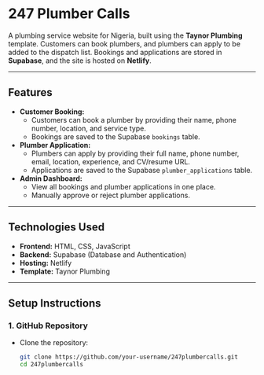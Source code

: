 # 247 Plumber Calls

A plumbing service website for Nigeria, built using the **Taynor Plumbing** template. Customers can book plumbers, and plumbers can apply to be added to the dispatch list. Bookings and applications are stored in **Supabase**, and the site is hosted on **Netlify**.

---

## Features
- **Customer Booking:**
  - Customers can book a plumber by providing their name, phone number, location, and service type.
  - Bookings are saved to the Supabase `bookings` table.
- **Plumber Application:**
  - Plumbers can apply by providing their full name, phone number, email, location, experience, and CV/resume URL.
  - Applications are saved to the Supabase `plumber_applications` table.
- **Admin Dashboard:**
  - View all bookings and plumber applications in one place.
  - Manually approve or reject plumber applications.

---

## Technologies Used
- **Frontend:** HTML, CSS, JavaScript
- **Backend:** Supabase (Database and Authentication)
- **Hosting:** Netlify
- **Template:** Taynor Plumbing

---

## Setup Instructions

### 1. GitHub Repository
- Clone the repository:
  ```bash
  git clone https://github.com/your-username/247plumbercalls.git
  cd 247plumbercalls
